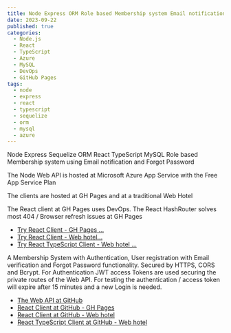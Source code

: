 ```yaml
---
title: Node Express ORM Role based Membership system Email notification
date: 2023-09-22
published: true
categories:
  - Node.js
  - React
  - TypeScript
  - Azure
  - MySQL
  - DevOps
  - GitHub Pages
tags:
  - node
  - express
  - react
  - typescript
  - sequelize
  - orm
  - mysql
  - azure
---
```



Node Express Sequelize ORM React TypeScript MySQL Role based Membership system using Email notification and Forgot Password

The Node Web API is hosted at Microsoft Azure App Service with the Free App Service Plan 

The clients are hosted at GH Pages and at a traditional Web Hotel

The React client at GH Pages uses DevOps. The React HashRouter solves most 404 / Browser refresh issues at GH Pages

<ul>


<li><a href="https://persteenolsen.github.io/gh-pages-react-node-orm-client" target="_blank" title="Show persons">Try React Client - GH Pages ...</a></li>

<li><a href="https://users.sequelize.basic.persteenolsen.com" target="_blank" title="Show persons">Try React Client - Web hotel...</a></li>
<li><a href="https://users.ts.sequelize.basic.persteenolsen.com" target="_blank" title="Show persons">Try React TypeScript Client - Web hotel ...</a></li>
</ul>

<p>A Membership System with Authentication, User registration with Email verification and Forgot Password functionality. Secured by HTTPS, CORS and Bcrypt. For Authentication JWT access Tokens are used securing the private routes of the Web API. For testing the authentication / access token will expire after 15 minutes and a new Login is needed.</p>


<ul>
<li><a href="https://github.com/persteenolsen/node-express-sequelize-users-api-basic" target="_blank">The Web API at GitHub</a></li>



<li><a href="https://github.com/persteenolsen/gh-pages-react-node-orm-client" target="_blank">React Client at GitHub - GH Pages</a></li>

<li><a href="https://github.com/persteenolsen/react-sequelize-users-client-polyfill-basic" target="_blank">React Client at GitHub - Web hotel</a></li>
<li><a href="https://github.com/persteenolsen/react-typescript-sequelize-users-client-polyfill-basic" target="_blank">React TypeScript Client at GitHub - Web hotel</a></li>

</ul>




